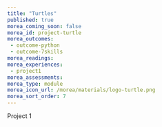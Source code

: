 ```yaml
---
title: "Turtles"
published: true
morea_coming_soon: false
morea_id: project-turtle
morea_outcomes:
 - outcome-python
 - outcome-7skills
morea_readings:
morea_experiences:
 - project1
morea_assessments:
morea_type: module
morea_icon_url: /morea/materials/logo-turtle.png
morea_sort_order: 7
---
```


Project 1